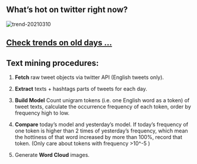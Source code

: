 ## What’s hot on twitter right now?

![trend-20210310][wordcloud]

[wordcloud]: https://raw.githubusercontent.com/xdqc/tweet-trend-everyday/master/word-cloud/trend-20210310.png?token=AF5V4P7ADR6KQBZ4CEDTNIK6AXRMU "trend-20210310"

## [Check trends on old days ...](https://github.com/xdqc/tweet-trend-everyday/tree/master/word-cloud)

## Text mining procedures:

1. **Fetch** raw tweet objects via twitter API (English tweets only).

2. **Extract** texts + hashtags parts of tweets for each day.

3. **Build Model** Count unigram tokens (i.e. one English word as a token) of tweet texts, calculate the occurrence frequency of each token, order by frequency high to low.

4. **Compare** today’s model and yesterday’s model. If today’s frequency of one token is higher than 2 times of yesterday’s frequency, which mean the hottiness of that word increased by more than 100%, record that token. (Only care about tokens with frequency >10^-5 )

5. Generate **Word Cloud** images.

